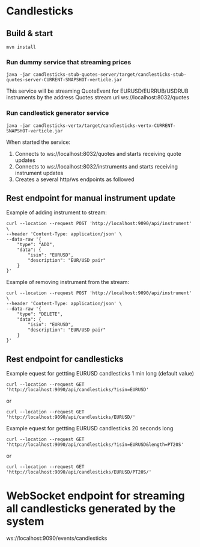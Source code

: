 # Candlesticks

## Build & start

```
mvn install
```

### Run dummy service that streaming prices

```
java -jar candlesticks-stub-quotes-server/target/candlesticks-stub-quotes-server-CURRENT-SNAPSHOT-verticle.jar
```

This service will be streaming QuoteEvent for EURUSD/EURRUB/USDRUB instruments by the address 
Quotes stream uri ws://localhost:8032/quotes

### Run candlestick generator service

```
java -jar candlesticks-vertx/target/candlesticks-vertx-CURRENT-SNAPSHOT-verticle.jar
```

When started the service:

1. Connects to ws://localhost:8032/quotes and starts receiving quote updates
2. Connects to ws://localhost:8032/instruments and starts receiving instrument updates
3. Creates a several http/ws endpoints as followed

## Rest endpoint for manual instrument update

Example of adding instrument to stream:
```
curl --location --request POST 'http://localhost:9090/api/instrument' \
--header 'Content-Type: application/json' \
--data-raw '{
    "type": "ADD",
    "data": {
        "isin": "EURUSD",
        "description": "EUR/USD pair"
    }
}'
```

Example of removing instrument from the stream:
```
curl --location --request POST 'http://localhost:9090/api/instrument' \
--header 'Content-Type: application/json' \
--data-raw '{
    "type": "DELETE",
    "data": {
        "isin": "EURUSD",
        "description": "EUR/USD pair"
    }
}'
```

## Rest endpoint for candlesticks

Example equest for gettting EURUSD candlesticks 1 min long (default value)
```
curl --location --request GET 'http://localhost:9090/api/candlesticks/?isin=EURUSD'
```
or
```
curl --location --request GET 'http://localhost:9090/api/candlesticks/EURUSD/'
```

Example equest for gettting EURUSD candlesticks 20 seconds long
```
curl --location --request GET 'http://localhost:9090/api/candlesticks/?isin=EURUSD&length=PT20S'
```
or
```
curl --location --request GET 'http://localhost:9090/api/candlesticks/EURUSD/PT20S/'
```

# WebSocket endpoint for streaming all candlesticks generated by the system

ws://localhost:9090/events/candlesticks


